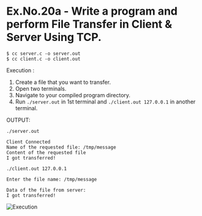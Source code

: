 # Ex.No.20a - Write a program and perform File Transfer in Client & Server Using TCP.

```
$ cc server.c -o server.out
$ cc client.c -o client.out
```

Execution :

1. Create a file that you want to transfer.
2. Open two terminals.
3. Navigate to your compiled program directory.
4. Run `./server.out` in 1st terminal and `./client.out 127.0.0.1` in another terminal.

OUTPUT:

`./server.out`

```
Client Connected
Name of the requested file: /tmp/message
Content of the requested file
I got transferred!
```

`./client.out 127.0.0.1`

```
Enter the file name: /tmp/message

Data of the file from server:
I got transferred!
```

![Execution](https://i.postimg.cc/nc2GgHLZ/Screenshot-2023-08-15-11-21-07.png)